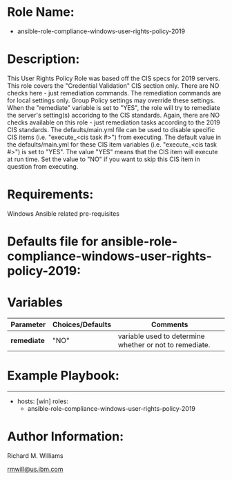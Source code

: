 # Role Name:
- ansible-role-compliance-windows-user-rights-policy-2019

# Description:
This User Rights Policy Role was based off the CIS specs for 2019 servers.   
This role covers the "Credential Validation" CIS section only. There are NO
checks here - just remediation commands.  The remediation commands are for local
settings only. Group Policy settings may override these settings. When the
"remediate" variable is set to "YES", the role will try to remediate the
server's setting(s) accoridng to the CIS standards.  Again, there are NO checks
available on this role - just remediation tasks according to the 2019 CIS
standards.   The defaults/main.yml file can be used to disable specific CIS
items (i.e. "execute_<cis task #>") from executing. The default value in the
defaults/main.yml for these CIS item variables (i.e. "execute_<cis task #>") is
set to "YES". The value "YES" means that the CIS item will execute at run time.
Set the value to "NO" if you want to skip this CIS item in question from
executing.

# Requirements:
Windows Ansible related pre-requisites


# Defaults file for ansible-role-compliance-windows-user-rights-policy-2019:
# Variables
Parameter | Choices/Defaults|Comments
----------|-----------------|--------
__remediate__ |"NO"| variable used to determine whether or not to remediate.


# Example Playbook:
---
 - hosts: [win]
   roles:
   - ansible-role-compliance-windows-user-rights-policy-2019


# Author Information:
Richard M. Williams

rmwill@us.ibm.com
